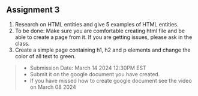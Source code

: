 ## Assignment 3
1. Research on HTML entities and give 5 examples of HTML entities.
2. To be done: Make sure you are comfortable creating html file and be able to create a page from it. If you are getting issues, 
please ask in the class.
3. Create a simple page containing h1, h2 and p elements and change the color of all text to green.

> * Submission Date: March 14 2024 12:30PM EST
> * Submit it on the google document you have created.
> * If you have missed how to create google document see the video on March 08 2024

